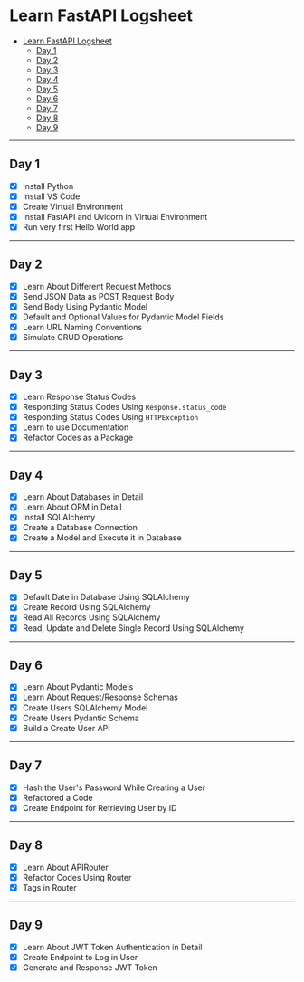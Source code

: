 # Learn FastAPI Logsheet

- [Learn FastAPI Logsheet](#learn-fastapi-logsheet)
  - [Day 1](#day-1)
  - [Day 2](#day-2)
  - [Day 3](#day-3)
  - [Day 4](#day-4)
  - [Day 5](#day-5)
  - [Day 6](#day-6)
  - [Day 7](#day-7)
  - [Day 8](#day-8)
  - [Day 9](#day-9)

---

## Day 1

- [x] Install Python
- [x] Install VS Code
- [x] Create Virtual Environment
- [x] Install FastAPI and Uvicorn in Virtual Environment
- [x] Run very first Hello World app

---

## Day 2

- [x] Learn About Different Request Methods
- [x] Send JSON Data as POST Request Body
- [x] Send Body Using Pydantic Model
- [x] Default and Optional Values for Pydantic Model Fields
- [x] Learn URL Naming Conventions
- [x] Simulate CRUD Operations

---

## Day 3

- [x] Learn Response Status Codes
- [x] Responding Status Codes Using `Response.status_code`
- [x] Responding Status Codes Using `HTTPException`
- [x] Learn to use Documentation
- [x] Refactor Codes as a Package

---

## Day 4

- [x] Learn About Databases in Detail
- [x] Learn About ORM in Detail
- [x] Install SQLAlchemy
- [x] Create a Database Connection
- [x] Create a Model and Execute it in Database

---

## Day 5

- [x] Default Date in Database Using SQLAlchemy
- [x] Create Record Using SQLAlchemy
- [x] Read All Records Using SQLAlchemy
- [x] Read, Update and Delete Single Record Using SQLAlchemy

---

## Day 6

- [x] Learn About Pydantic Models
- [x] Learn About Request/Response Schemas
- [x] Create Users SQLAlchemy Model
- [x] Create Users Pydantic Schema
- [x] Build a Create User API

---

## Day 7

- [x] Hash the User's Password While Creating a User
- [x] Refactored a Code
- [x] Create Endpoint for Retrieving User by ID

---

## Day 8

- [x] Learn About APIRouter
- [x] Refactor Codes Using Router
- [x] Tags in Router

---

## Day 9

- [x] Learn About JWT Token Authentication in Detail
- [x] Create Endpoint to Log in User
- [x] Generate and Response JWT Token